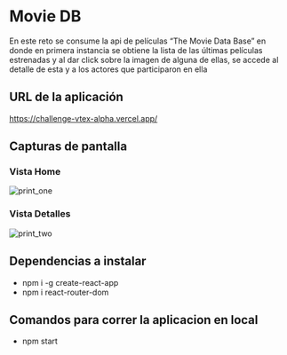 
# Movie DB

En este reto se consume la api de películas “The Movie Data Base”  en donde en primera instancia se obtiene la lista de las últimas películas estrenadas y al dar click sobre la imagen de alguna de ellas, se accede al detalle de esta y a los actores que participaron en ella

## URL de la aplicación

https://challenge-vtex-alpha.vercel.app/


## Capturas de pantalla

### Vista Home

![print_one](https://user-images.githubusercontent.com/44705339/107888101-ada20580-6ed8-11eb-865d-516a052f2bc8.PNG)

### Vista Detalles

![print_two](https://user-images.githubusercontent.com/44705339/107888159-c3afc600-6ed8-11eb-8a3e-5f6e65af71f9.PNG)

## Dependencias a instalar

- npm i -g create-react-app
- npm i react-router-dom

## Comandos para correr la aplicacion en local
- npm start
